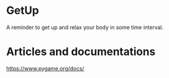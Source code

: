 # GetUp
A reminder to get up and relax your body in some time interval.

# Articles and documentations
https://www.pygame.org/docs/

